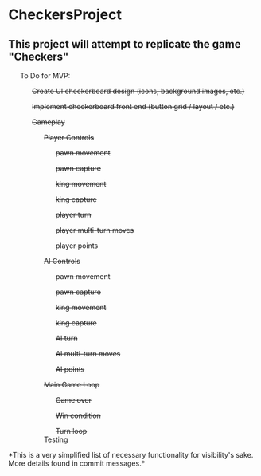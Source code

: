 # CheckersProject
<html>
  <section>
    <h2>This project will attempt to replicate the game "Checkers"</h2>
  </section>
  <section>
    <ul>To Do for MVP:
      <ul><s>Create UI checkerboard design (icons, background images, etc.)</s></ul>
      <ul><s>Implement checkerboard front end (button grid / layout / etc.)</s></ul>
      <ul><s>Gameplay</s>
        <ul><s>Player Controls</s>
          <ul><s>pawn movement</s></ul>
          <ul><s>pawn capture</s></ul>
          <ul><s>king movement</s></ul>
          <ul><s>king capture</s></ul>
          <ul><s>player turn</s></ul>
          <ul><s>player multi-turn moves</s></ul>
          <ul><s>player points</s></ul>
      </ul>
      <ul><s>AI Controls</s>
        <ul><s>pawn movement</s></ul>
        <ul><s>pawn capture</s></ul>
        <ul><s>king movement</s></ul>
        <ul><s>king capture</s></ul>
        <ul><s>AI turn</s></ul>
        <ul><s>AI multi-turn moves</s></ul>
        <ul><s>AI points</s></ul>
      </ul>
      <ul><s>Main Game Loop</s>
        <ul><s>Game over</s></ul>
        <ul><s>Win condition</s></ul>
        <ul><s>Turn loop</s></ul>
     Testing
  </section>
  <section> 
  *This is a very simplified list of necessary functionality for visibility's sake. More details found in commit messages.* 
  </section>
</html>
    

